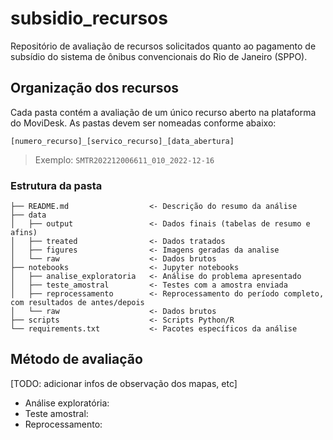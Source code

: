 # subsidio_recursos

Repositório de avaliação de recursos solicitados quanto ao pagamento de
subsídio do sistema de ônibus convencionais do Rio de Janeiro (SPPO).

## Organização dos recursos

Cada pasta contém a avaliação de um único recurso aberto na plataforma
do MoviDesk. As pastas devem ser nomeadas conforme abaixo:

```
[numero_recurso]_[servico_recurso]_[data_abertura]
```

> Exemplo: `SMTR202212006611_010_2022-12-16`

### Estrutura da pasta

```
├── README.md                  <- Descrição do resumo da análise
├── data
│   ├── output                 <- Dados finais (tabelas de resumo e afins)
│   ├── treated                <- Dados tratados
│   ├── figures                <- Imagens geradas da analise
│   └── raw                    <- Dados brutos
├── notebooks                  <- Jupyter notebooks
│   ├── analise_exploratoria   <- Análise do problema apresentado
│   ├── teste_amostral         <- Testes com a amostra enviada
│   ├── reprocessamento        <- Reprocessamento do período completo, com resultados de antes/depois
│   └── raw                    <- Dados brutos
├── scripts                    <- Scripts Python/R
└── requirements.txt           <- Pacotes específicos da análise
```

## Método de avaliação

[TODO: adicionar infos de observação dos mapas, etc]

- Análise exploratória:
- Teste amostral:
- Reprocessamento:
